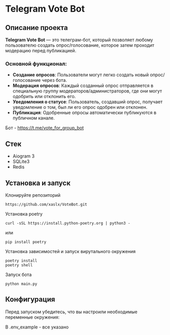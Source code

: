 # Telegram Vote Bot


## Описание проекта

**Telegram Vote Bot** — это телеграм-бот, который позволяет любому пользователю создать опрос/голосование, которое затем проходит модерацию перед публикацией. 

### Основной функционал:

- **Создание опросов**: Пользователи могут легко создать новый опрос/голосование через бота.
- **Модерация опросов**: Каждый созданный опрос отправляется в специальную группу модераторов/администраторов, где они могут одобрить или отклонить его.
- **Уведомления о статусе**: Пользователь, создавший опрос, получает уведомление о том, был ли его опрос одобрен или отклонен.
- **Публикация**: Одобренные опросы автоматически публикуются в публичном канале.

Бот - https://t.me/vote_for_group_bot

## Стек

- Aiogram 3
- SQLite3
- Redis


## Установка и запуск

Клонируйте репозиторий 

```https://github.com/xaslx/VoteBot.git```

Установка poetry

```curl -sSL https://install.python-poetry.org | python3 -```

или 

```pip install poetry```

Установка зависимостей и запуск вирутального окружения
```
poetry install
poetry shell
```

Запуск бота

```python main.py```

## Конфигурация
Перед запуском убедитесь, что вы настроили необходимые переменные окружения:

В .env_example - все указано




